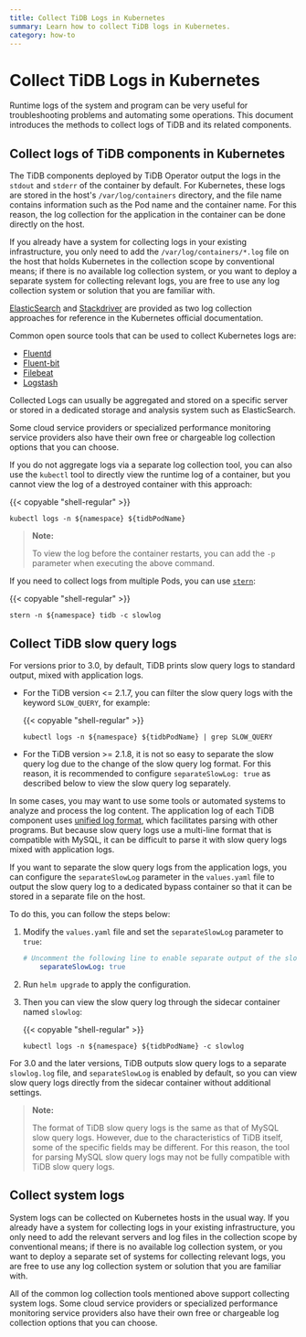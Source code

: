 ```yaml
---
title: Collect TiDB Logs in Kubernetes
summary: Learn how to collect TiDB logs in Kubernetes.
category: how-to
---
```


# Collect TiDB Logs in Kubernetes

Runtime logs of the system and program can be very useful for troubleshooting problems and automating some operations. This document introduces the methods to collect logs of TiDB and its related components.

## Collect logs of TiDB components in Kubernetes

The TiDB components deployed by TiDB Operator output the logs in the `stdout` and `stderr` of the container by default. For Kubernetes, these logs are stored in the host's `/var/log/containers` directory, and the file name contains information such as the Pod name and the container name. For this reason, the log collection for the application in the container can be done directly on the host.

If you already have a system for collecting logs in your existing infrastructure, you only need to add the `/var/log/containers/*.log` file on the host that holds Kubernetes in the collection scope by conventional means; if there is no available log collection system, or you want to deploy a separate system for collecting relevant logs, you are free to use any log collection system or solution that you are familiar with.

[ElasticSearch](https://kubernetes.io/docs/tasks/debug-application-cluster/logging-elasticsearch-kibana/) and [Stackdriver](https://kubernetes.io/docs/tasks/debug-application-cluster/logging-stackdriver/) are provided as two log collection approaches for reference in the Kubernetes official documentation.

Common open source tools that can be used to collect Kubernetes logs are:

- [Fluentd](https://www.fluentd.org/)
- [Fluent-bit](https://fluentbit.io/)
- [Filebeat](https://www.elastic.co/products/beats/filebeat)
- [Logstash](https://www.elastic.co/products/logstash)

Collected Logs can usually be aggregated and stored on a specific server or stored in a dedicated storage and analysis system such as ElasticSearch.

Some cloud service providers or specialized performance monitoring service providers also have their own free or chargeable log collection options that you can choose.

If you do not aggregate logs via a separate log collection tool, you can also use the `kubectl` tool to directly view the runtime log of a container, but you cannot view the log of a destroyed container with this approach:

{{< copyable "shell-regular" >}}

```shell
kubectl logs -n ${namespace} ${tidbPodName}
```

> **Note:**
>
> To view the log before the container restarts, you can add the `-p` parameter when executing the above command.

If you need to collect logs from multiple Pods, you can use [`stern`](https://github.com/wercker/stern):

{{< copyable "shell-regular" >}}

```shell
stern -n ${namespace} tidb -c slowlog
```

## Collect TiDB slow query logs

For versions prior to 3.0, by default, TiDB prints slow query logs to standard output, mixed with application logs.

- For the TiDB version <= 2.1.7, you can filter the slow query logs with the keyword `SLOW_QUERY`, for example:

    {{< copyable "shell-regular" >}}

    ```shell
    kubectl logs -n ${namespace} ${tidbPodName} | grep SLOW_QUERY
    ```

- For the TiDB version >= 2.1.8, it is not so easy to separate the slow query log due to the change of the slow query log format. For this reason, it is recommended to configure `separateSlowLog: true` as described below to view the slow query log separately.

In some cases, you may want to use some tools or automated systems to analyze and process the log content. The application log of each TiDB component uses [unified log format](https://github.com/tikv/rfcs/blob/master/text/2018-12-19-unified-log-format.md), which facilitates parsing with other programs. But because slow query logs use a multi-line format that is compatible with MySQL, it can be difficult to parse it with slow query logs mixed with application logs.

If you want to separate the slow query logs from the application logs, you can configure the `separateSlowLog` parameter in the `values.yaml` file to output the slow query log to a dedicated bypass container so that it can be stored in a separate file on the host.

To do this, you can follow the steps below:

1. Modify the `values.yaml` file and set the `separateSlowLog` parameter to `true`:

    ```yaml
    # Uncomment the following line to enable separate output of the slow query log
        separateSlowLog: true
    ```

2. Run `helm upgrade` to apply the configuration.

3. Then you can view the slow query log through the sidecar container named `slowlog`:

    {{< copyable "shell-regular" >}}

    ```shell
    kubectl logs -n ${namespace} ${tidbPodName} -c slowlog
    ```

For 3.0 and the later versions, TiDB outputs slow query logs to a separate `slowlog.log` file, and `separateSlowLog` is enabled by default, so you can view slow query logs directly from the sidecar container without additional settings.

> **Note:**
>
> The format of TiDB slow query logs is the same as that of MySQL slow query logs. However, due to the characteristics of TiDB itself, some of the specific fields may be different. For this reason, the tool for parsing MySQL slow query logs may not be fully compatible with TiDB slow query logs.

## Collect system logs

System logs can be collected on Kubernetes hosts in the usual way. If you already have a system for collecting logs in your existing infrastructure, you only need to add the relevant servers and log files in the collection scope by conventional means; if there is no available log collection system, or you want to deploy a separate set of systems for collecting relevant logs, you are free to use any log collection system or solution that you are familiar with.

All of the common log collection tools mentioned above support collecting system logs. Some cloud service providers or specialized performance monitoring service providers also have their own free or chargeable log collection options that you can choose.
